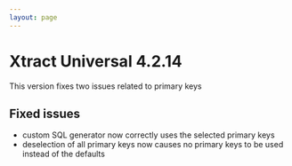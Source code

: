 ```yaml
---
layout: page
---
```


# Xtract Universal 4.2.14

This version fixes two issues related to primary keys

## Fixed issues
- custom SQL generator now correctly uses the selected primary keys
- deselection of all primary keys now causes no primary keys to be used instead of the defaults